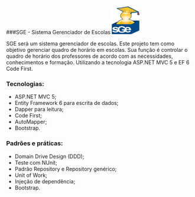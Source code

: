 ###SGE - Sistema Gerenciador de Escolas <img src="https://github.com/EvertonAlmeida/ProjetoEnsalamento/blob/master/EA.ProjetoEnsalamento.Preesentation.MVC/Content/Images/sge_inlogo.png" width="75" height="75" />

SGE será um sistema gerenciador de escolas. Este projeto tem como objetivo gerenciar quadro de horário em escolas. Sua função é controlar o quadro de horário dos professores de acordo com as necessidades, conhecimentos e formação. Utilizando a tecnologia ASP.NET MVC 5 e EF 6 Code First.

### Tecnologias:

* ASP.NET MVC 5;
* Entity Framework 6 para escrita de dados;
* Dapper para leitura;
* Code First;
* AutoMapper;
* Bootstrap.

### Padrões e práticas:

* Domain Drive Design (DDD);
* Teste com NUnit;
* Padrão Repository e Repository genérico;
* Unit of Work;
* Injeção de dependência;
* Bootstrap.
